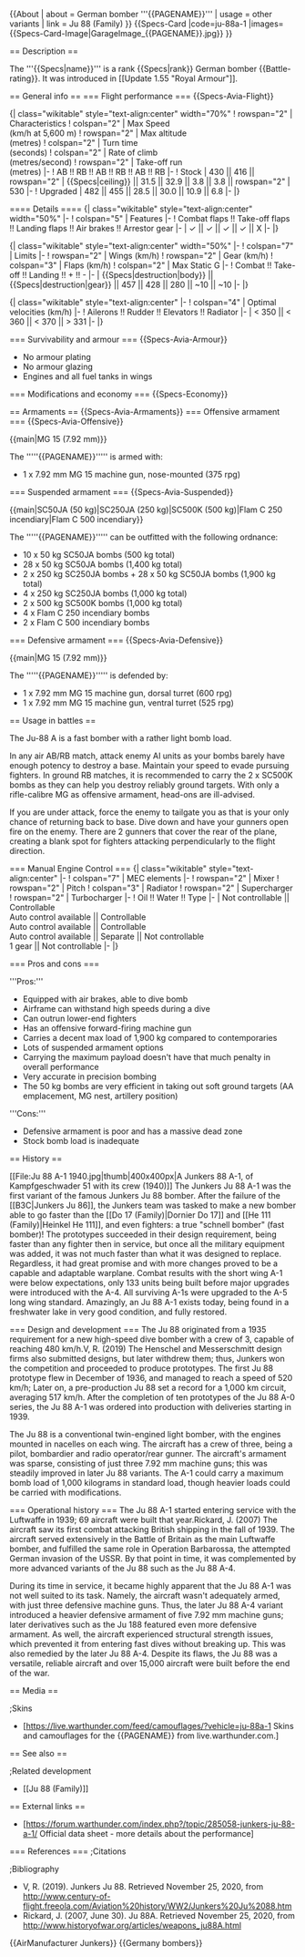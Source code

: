 {{About
| about = German bomber '''{{PAGENAME}}'''
| usage = other variants
| link = Ju 88 (Family)
}}
{{Specs-Card
|code=ju-88a-1
|images={{Specs-Card-Image|GarageImage_{{PAGENAME}}.jpg}}
}}

== Description ==
<!-- ''In the description, the first part should be about the history of and the creation and combat usage of the aircraft, as well as its key features. In the second part, tell the reader about the aircraft in the game. Insert a screenshot of the vehicle, so that if the novice player does not remember the vehicle by name, he will immediately understand what kind of vehicle the article is talking about.'' -->
The '''{{Specs|name}}''' is a rank {{Specs|rank}} German bomber {{Battle-rating}}. It was introduced in [[Update 1.55 "Royal Armour"]].

== General info ==
=== Flight performance ===
{{Specs-Avia-Flight}}
<!-- ''Describe how the aircraft behaves in the air. Speed, manoeuvrability, acceleration and allowable loads - these are the most important characteristics of the vehicle.'' -->

{| class="wikitable" style="text-align:center" width="70%"
! rowspan="2" | Characteristics
! colspan="2" | Max Speed<br>(km/h at 5,600 m)
! rowspan="2" | Max altitude<br>(metres)
! colspan="2" | Turn time<br>(seconds)
! colspan="2" | Rate of climb<br>(metres/second)
! rowspan="2" | Take-off run<br>(metres)
|-
! AB !! RB !! AB !! RB !! AB !! RB
|-
! Stock
| 430 || 416 || rowspan="2" | {{Specs|ceiling}} || 31.5 || 32.9 || 3.8 || 3.8 || rowspan="2" | 530
|-
! Upgraded
| 482 || 455 || 28.5 || 30.0 || 10.9 || 6.8
|-
|}

==== Details ====
{| class="wikitable" style="text-align:center" width="50%"
|-
! colspan="5" | Features
|-
! Combat flaps !! Take-off flaps !! Landing flaps !! Air brakes !! Arrestor gear
|-
| ✓ || ✓ || ✓ || ✓ || X     <!-- ✓ -->
|-
|}

{| class="wikitable" style="text-align:center" width="50%"
|-
! colspan="7" | Limits
|-
! rowspan="2" | Wings (km/h)
! rowspan="2" | Gear (km/h)
! colspan="3" | Flaps (km/h)
! colspan="2" | Max Static G
|-
! Combat !! Take-off !! Landing !! + !! -
|-
| {{Specs|destruction|body}} || {{Specs|destruction|gear}} || 457 || 428 || 280 || ~10 || ~10
|-
|}

{| class="wikitable" style="text-align:center"
|-
! colspan="4" | Optimal velocities (km/h)
|-
! Ailerons !! Rudder !! Elevators !! Radiator
|-
| < 350 || < 360 || < 370 || > 331
|-
|}

=== Survivability and armour ===
{{Specs-Avia-Armour}}
<!-- ''Examine the survivability of the aircraft. Note how vulnerable the structure is and how secure the pilot is, whether the fuel tanks are armoured, etc. Describe the armour, if there is any, and also mention the vulnerability of other critical aircraft systems.'' -->

* No armour plating
* No armour glazing
* Engines and all fuel tanks in wings

=== Modifications and economy ===
{{Specs-Economy}}

== Armaments ==
{{Specs-Avia-Armaments}}
=== Offensive armament ===
{{Specs-Avia-Offensive}}
<!-- ''Describe the offensive armament of the aircraft, if any. Describe how effective the cannons and machine guns are in a battle, and also what belts or drums are better to use. If there is no offensive weaponry, delete this subsection.'' -->
{{main|MG 15 (7.92 mm)}}

The '''''{{PAGENAME}}''''' is armed with:

* 1 x 7.92 mm MG 15 machine gun, nose-mounted (375 rpg)

=== Suspended armament ===
{{Specs-Avia-Suspended}}
<!-- ''Describe the aircraft's suspended armament: additional cannons under the wings, bombs, rockets and torpedoes. This section is especially important for bombers and attackers. If there is no suspended weaponry remove this subsection.'' -->
{{main|SC50JA (50 kg)|SC250JA (250 kg)|SC500K (500 kg)|Flam C 250 incendiary|Flam C 500 incendiary}}

The '''''{{PAGENAME}}''''' can be outfitted with the following ordnance:

* 10 x 50 kg SC50JA bombs (500 kg total)
* 28 x 50 kg SC50JA bombs (1,400 kg total)
* 2 x 250 kg SC250JA bombs + 28 x 50 kg SC50JA bombs (1,900 kg total)
* 4 x 250 kg SC250JA bombs (1,000 kg total)
* 2 x 500 kg SC500K bombs (1,000 kg total)
* 4 x Flam C 250 incendiary bombs
* 2 x Flam C 500 incendiary bombs

=== Defensive armament ===
{{Specs-Avia-Defensive}}
<!-- ''Defensive armament with turret machine guns or cannons, crewed by gunners. Examine the number of gunners and what belts or drums are better to use. If defensive weaponry is not available, remove this subsection.'' -->
{{main|MG 15 (7.92 mm)}}

The '''''{{PAGENAME}}''''' is defended by:

* 1 x 7.92 mm MG 15 machine gun, dorsal turret (600 rpg)
* 1 x 7.92 mm MG 15 machine gun, ventral turret (525 rpg)

== Usage in battles ==
<!-- ''Describe the tactics of playing in the aircraft, the features of using aircraft in a team and advice on tactics. Refrain from creating a "guide" - do not impose a single point of view, but instead, give the reader food for thought. Examine the most dangerous enemies and give recommendations on fighting them. If necessary, note the specifics of the game in different modes (AB, RB, SB).'' -->
The Ju-88 A is a fast bomber with a rather light bomb load.

In any air AB/RB match, attack enemy AI units as your bombs barely have enough potency to destroy a base. Maintain your speed to evade pursuing fighters. In ground RB matches, it is recommended to carry the 2 x SC500K bombs as they can help you destroy reliably ground targets. With only a rifle-calibre MG as offensive armament, head-ons are ill-advised.

If you are under attack, force the enemy to tailgate you as that is your only chance of returning back to base. Dive down and have your gunners open fire on the enemy. There are 2 gunners that cover the rear of the plane, creating a blank spot for fighters attacking perpendicularly to the flight direction.

=== Manual Engine Control ===
{| class="wikitable" style="text-align:center"
|-
! colspan="7" | MEC elements
|-
! rowspan="2" | Mixer
! rowspan="2" | Pitch
! colspan="3" | Radiator
! rowspan="2" | Supercharger
! rowspan="2" | Turbocharger
|-
! Oil !! Water !! Type
|-
| Not controllable || Controllable<br>Auto control available || Controllable<br>Auto control available || Controllable<br>Auto control available || Separate || Not controllable<br>1 gear || Not controllable
|-
|}

=== Pros and cons ===
<!-- ''Summarise and briefly evaluate the vehicle in terms of its characteristics and combat effectiveness. Mark its pros and cons in the bulleted list. Try not to use more than 6 points for each of the characteristics. Avoid using categorical definitions such as "bad", "good" and the like - use substitutions with softer forms such as "inadequate" and "effective".'' -->

'''Pros:'''

* Equipped with air brakes, able to dive bomb
* Airframe can withstand high speeds during a dive
* Can outrun lower-end fighters
* Has an offensive forward-firing machine gun
* Carries a decent max load of 1,900 kg compared to contemporaries
* Lots of suspended armament options
* Carrying the maximum payload doesn't have that much penalty in overall performance
* Very accurate in precision bombing
* The 50 kg bombs are very efficient in taking out soft ground targets (AA emplacement, MG nest, artillery position)

'''Cons:'''

* Defensive armament is poor and has a massive dead zone
* Stock bomb load is inadequate

== History ==
<!-- ''Describe the history of the creation and combat usage of the aircraft in more detail than in the introduction. If the historical reference turns out to be too long, take it to a separate article, taking a link to the article about the vehicle and adding a block "/History" (example: <nowiki>https://wiki.warthunder.com/(Vehicle-name)/History</nowiki>) and add a link to it here using the <code>main</code> template. Be sure to reference text and sources by using <code><nowiki><ref></ref></nowiki></code>, as well as adding them at the end of the article with <code><nowiki><references /></nowiki></code>. This section may also include the vehicle's dev blog entry (if applicable) and the in-game encyclopedia description (under <code><nowiki>=== In-game description ===</nowiki></code>, also if applicable).'' -->
[[File:Ju 88 A-1 1940.jpg|thumb|400x400px|A Junkers 88 A-1, of Kampfgeschwader 51 with its crew (1940)]]
The Junkers Ju 88 A-1 was the first variant of the famous Junkers Ju 88 bomber. After the failure of the [[B3C|Junkers Ju 86]], the Junkers team was tasked to make a new bomber able to go faster than the [[Do 17 (Family)|Dornier Do 17]] and [[He 111 (Family)|Heinkel He 111]], and even fighters: a true "schnell bomber" (fast bomber)! The prototypes succeeded in their design requirement, being faster than any fighter then in service, but once all the military equipment was added, it was not much faster than what it was designed to replace. Regardless, it had great promise and with more changes proved to be a capable and adaptable warplane. Combat results with the short wing A-1 were below expectations, only 133 units being built before major upgrades were introduced with the A-4. All surviving A-1s were upgraded to the A-5 long wing standard. Amazingly, an Ju 88 A-1 exists today, being found in a freshwater lake in very good condition, and fully restored.

=== Design and development ===
The Ju 88 originated from a 1935 requirement for a new high-speed dive bomber with a crew of 3, capable of reaching 480 km/h.<ref name=":0">V, R. (2019)</ref> The Henschel and Messerschmitt design firms also submitted designs, but later withdrew them; thus, Junkers won the competition and proceeded to produce prototypes. The first Ju 88 prototype flew in December of 1936, and managed to reach a speed of 520 km/h;<ref name=":0" /> Later on, a pre-production Ju 88 set a record for a 1,000 km circuit, averaging 517 km/h. After the completion of ten prototypes of the Ju 88 A-0 series, the Ju 88 A-1 was ordered into production with deliveries starting in 1939.<ref name=":0" />

The Ju 88 is a conventional twin-engined light bomber, with the engines mounted in nacelles on each wing. The aircraft has a crew of three, being a pilot, bombardier and radio operator/rear gunner. The aircraft's armament was sparse, consisting of just three 7.92 mm machine guns; this was steadily improved in later Ju 88 variants. The A-1 could carry a maximum bomb load of 1,000 kilograms in standard load, though heavier loads could be carried with modifications.<ref name=":0" />

=== Operational history ===
The Ju 88 A-1 started entering service with the Luftwaffe in 1939; 69 aircraft were built that year.<ref name=":1">Rickard, J. (2007)</ref> The aircraft saw its first combat attacking British shipping in the fall of 1939.<ref name=":1" /> The aircraft served extensively in the Battle of Britain as the main Luftwaffe bomber, and fulfilled the same role in Operation Barbarossa, the attempted German invasion of the USSR. By that point in time, it was complemented by more advanced variants of the Ju 88 such as the Ju 88 A-4.

During its time in service, it became highly apparent that the Ju 88 A-1 was not well suited to its task. Namely, the aircraft wasn't adequately armed, with just three defensive machine guns.<ref name=":1" /> Thus, the later Ju 88 A-4 variant introduced a heavier defensive armament of five 7.92 mm machine guns; later derivatives such as the Ju 188 featured even more defensive armament.<ref name=":1" /> As well, the aircraft experienced structural strength issues, which prevented it from entering fast dives without breaking up. This was also remedied by the later Ju 88 A-4.<ref name=":1" /> Despite its flaws, the Ju 88 was a versatile, reliable aircraft and over 15,000 aircraft were built before the end of the war.<ref name=":0" /><ref name=":1" />

== Media ==
<!-- ''Excellent additions to the article would be video guides, screenshots from the game, and photos.'' -->

;Skins
* [https://live.warthunder.com/feed/camouflages/?vehicle=ju-88a-1 Skins and camouflages for the {{PAGENAME}} from live.warthunder.com.]

== See also ==
<!-- ''Links to the articles on the War Thunder Wiki that you think will be useful for the reader, for example:''
* ''reference to the series of the aircraft;''
* ''links to approximate analogues of other nations and research trees.'' -->

;Related development
* [[Ju 88 (Family)]]

== External links ==
<!-- ''Paste links to sources and external resources, such as:''
* ''topic on the official game forum;''
* ''other literature.'' -->

* [https://forum.warthunder.com/index.php?/topic/285058-junkers-ju-88-a-1/ Official data sheet - more details about the performance]

=== References ===
;Citations
<references />

;Bibliography
* V, R. (2019). Junkers Ju 88. Retrieved November 25, 2020, from <nowiki>http://www.century-of-flight.freeola.com/Aviation%20history/WW2/Junkers%20Ju%2088.htm</nowiki>
* Rickard, J. (2007, June 30). Ju 88A. Retrieved November 25, 2020, from <nowiki>http://www.historyofwar.org/articles/weapons_ju88A.html</nowiki>

{{AirManufacturer Junkers}}
{{Germany bombers}}